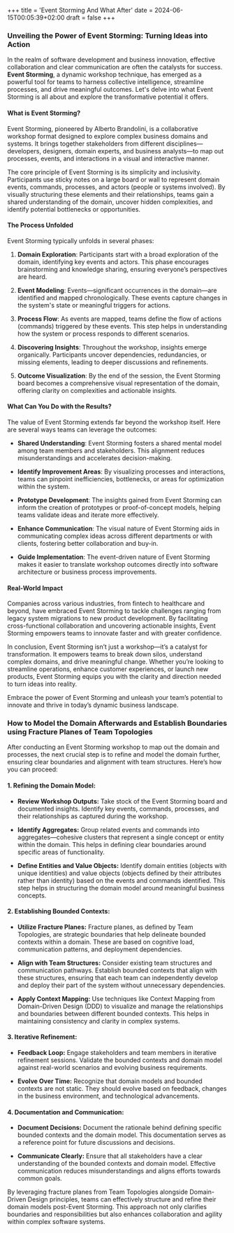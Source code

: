 +++
title = 'Event Storming And What After'
date = 2024-06-15T00:05:39+02:00
draft = false
+++

### Unveiling the Power of Event Storming: Turning Ideas into Action

In the realm of software development and business innovation, effective collaboration and clear communication are often the catalysts for success. **Event Storming**, a dynamic workshop technique, has emerged as a powerful tool for teams to harness collective intelligence, streamline processes, and drive meaningful outcomes. Let's delve into what Event Storming is all about and explore the transformative potential it offers.

#### What is Event Storming?

Event Storming, pioneered by Alberto Brandolini, is a collaborative workshop format designed to explore complex business domains and systems. It brings together stakeholders from different disciplines—developers, designers, domain experts, and business analysts—to map out processes, events, and interactions in a visual and interactive manner.

The core principle of Event Storming is its simplicity and inclusivity. Participants use sticky notes on a large board or wall to represent domain events, commands, processes, and actors (people or systems involved). By visually structuring these elements and their relationships, teams gain a shared understanding of the domain, uncover hidden complexities, and identify potential bottlenecks or opportunities.

#### The Process Unfolded

Event Storming typically unfolds in several phases:

1. **Domain Exploration**: Participants start with a broad exploration of the domain, identifying key events and actors. This phase encourages brainstorming and knowledge sharing, ensuring everyone’s perspectives are heard.

2. **Event Modeling**: Events—significant occurrences in the domain—are identified and mapped chronologically. These events capture changes in the system's state or meaningful triggers for actions.

3. **Process Flow**: As events are mapped, teams define the flow of actions (commands) triggered by these events. This step helps in understanding how the system or process responds to different scenarios.

4. **Discovering Insights**: Throughout the workshop, insights emerge organically. Participants uncover dependencies, redundancies, or missing elements, leading to deeper discussions and refinements.

5. **Outcome Visualization**: By the end of the session, the Event Storming board becomes a comprehensive visual representation of the domain, offering clarity on complexities and actionable insights.

#### What Can You Do with the Results?

The value of Event Storming extends far beyond the workshop itself. Here are several ways teams can leverage the outcomes:

- **Shared Understanding**: Event Storming fosters a shared mental model among team members and stakeholders. This alignment reduces misunderstandings and accelerates decision-making.
  
- **Identify Improvement Areas**: By visualizing processes and interactions, teams can pinpoint inefficiencies, bottlenecks, or areas for optimization within the system.

- **Prototype Development**: The insights gained from Event Storming can inform the creation of prototypes or proof-of-concept models, helping teams validate ideas and iterate more effectively.

- **Enhance Communication**: The visual nature of Event Storming aids in communicating complex ideas across different departments or with clients, fostering better collaboration and buy-in.

- **Guide Implementation**: The event-driven nature of Event Storming makes it easier to translate workshop outcomes directly into software architecture or business process improvements.

#### Real-World Impact

Companies across various industries, from fintech to healthcare and beyond, have embraced Event Storming to tackle challenges ranging from legacy system migrations to new product development. By facilitating cross-functional collaboration and uncovering actionable insights, Event Storming empowers teams to innovate faster and with greater confidence.

In conclusion, Event Storming isn’t just a workshop—it’s a catalyst for transformation. It empowers teams to break down silos, understand complex domains, and drive meaningful change. Whether you’re looking to streamline operations, enhance customer experiences, or launch new products, Event Storming equips you with the clarity and direction needed to turn ideas into reality.

Embrace the power of Event Storming and unleash your team’s potential to innovate and thrive in today’s dynamic business landscape.

### How to Model the Domain Afterwards and Establish Boundaries using Fracture Planes of Team Topologies

After conducting an Event Storming workshop to map out the domain and processes, the next crucial step is to refine and model the domain further, ensuring clear boundaries and alignment with team structures. Here’s how you can proceed:

#### 1. **Refining the Domain Model:**

- **Review Workshop Outputs:** Take stock of the Event Storming board and documented insights. Identify key events, commands, processes, and their relationships as captured during the workshop.

- **Identify Aggregates:** Group related events and commands into aggregates—cohesive clusters that represent a single concept or entity within the domain. This helps in defining clear boundaries around specific areas of functionality.

- **Define Entities and Value Objects:** Identify domain entities (objects with unique identities) and value objects (objects defined by their attributes rather than identity) based on the events and commands identified. This step helps in structuring the domain model around meaningful business concepts.

#### 2. **Establishing Bounded Contexts:**

- **Utilize Fracture Planes:** Fracture planes, as defined by Team Topologies, are strategic boundaries that help delineate bounded contexts within a domain. These are based on cognitive load, communication patterns, and deployment dependencies.

- **Align with Team Structures:** Consider existing team structures and communication pathways. Establish bounded contexts that align with these structures, ensuring that each team can independently develop and deploy their part of the system without unnecessary dependencies.

- **Apply Context Mapping:** Use techniques like Context Mapping from Domain-Driven Design (DDD) to visualize and manage the relationships and boundaries between different bounded contexts. This helps in maintaining consistency and clarity in complex systems.

#### 3. **Iterative Refinement:**

- **Feedback Loop:** Engage stakeholders and team members in iterative refinement sessions. Validate the bounded contexts and domain model against real-world scenarios and evolving business requirements.

- **Evolve Over Time:** Recognize that domain models and bounded contexts are not static. They should evolve based on feedback, changes in the business environment, and technological advancements.

#### 4. **Documentation and Communication:**

- **Document Decisions:** Document the rationale behind defining specific bounded contexts and the domain model. This documentation serves as a reference point for future discussions and decisions.

- **Communicate Clearly:** Ensure that all stakeholders have a clear understanding of the bounded contexts and domain model. Effective communication reduces misunderstandings and aligns efforts towards common goals.

By leveraging fracture planes from Team Topologies alongside Domain-Driven Design principles, teams can effectively structure and refine their domain models post-Event Storming. This approach not only clarifies boundaries and responsibilities but also enhances collaboration and agility within complex software systems.